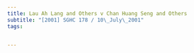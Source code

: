 ```yaml
---
title: Lau Ah Lang and Others v Chan Huang Seng and Others 
subtitle: "[2001] SGHC 178 / 10\_July\_2001"
tags:


---
```


